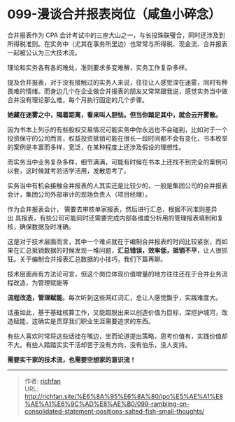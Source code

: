 # 099-漫谈合并报表岗位（咸鱼小碎念）

合并报表作为 CPA 会计考试中的三座大山之一，与长投珠联璧合，同时还涉及到所得税准则。在实务中（尤其在事务所里边）也常常与所得税、现金流、合并报表一起被公认为三大技术流。

理论和实务各有各的难处，准则要求多变难解，实务工作复杂多样。

提及合并报表，对于没有接触过的实务人来说，往往让人感觉深在迷雾，同时有种畏难的情绪。而身边几个在企业做合并报表的朋友又常常跟我说，感觉实务当中做合并没有理论那么难，每个月执行固定的几个步骤。

**她藏在迷雾之中，隔着距离，看来叫人胆怯。但当你踏足其中，就会云开雾散。**

因为书本上列示的有些股权交易情况可能实务中你永远也不会碰到，比如对于一个投资保守的公司而言，权益投资抵销可能在很长一段时间都不会有变化，书本枚举的案例是丰富而多样，宽泛，在某种程度上还涉及假设的理想性。

而实务当中业务复杂多样，细节满满，可能有时候在书本上还找不到完全的案例可以套，这时候就考验活学活用，发散思考了。

实务当中有机会接触合并报表的人其实还是比较少的，一般是集团公司的合并报表会计，集团公司外部审计的现场负责人（项目经理）。

  

作为合并报表会计， 需要去审核单家报表，然后进行汇总，根据不同准则差异出 具报表，有些公司可能同时还需要完成内部各维度分析用的管理报表填制和复核，确保数据及时准确。

这是对于技术层面而言，其中一个难点就在于编制合并报表的时间比较紧张，而如果在汇总抵销数据的时候发现一堆问题，**汇总错误，效率低，抵销不平**，让人很抓狂。关于编制合并报表汇总数据的小技巧，我们下篇再聊。

技术层面尚有方法论可言，但这个岗位体现价值增量的地方往往还在于合并业务流程改造，为管理赋能等

**流程改造，管理赋能**。每次听到这些网红词汇，总让人感觉飘乎，实践难度大。

话虽如此，基于基础核算工作，又能超脱出来以创造价值为目标，深挖护城河，改造赋能，这确实是贯穿我们职业生涯需要追求的东西。

有些人喜欢时常将这些话挂在嘴边，坐而论道提出策略，思考价值有，实践价值却不大。有些人踏踏实实干活却苦于没有方向，没有伯乐，没人支持。

**需要实干家的技术流，也需要空想家的意识流！**

---

> 作者: [richfan](https://richfan.site/)  
> URL: http://richfan.site/%E6%8A%95%E6%8A%80/ipo%E5%AE%A1%E8%AE%A1%E6%9C%AD%E8%AE%B0/099-rambling-on-consolidated-statement-positions-salted-fish-small-thoughts/  

